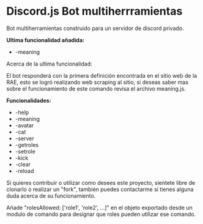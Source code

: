 # Discord.js Bot multiherrramientas

Bot multiherramientas construido para un servidor de discord privado. <br/>

<b>Ultima funcionalidad añadida:</b>

- -meaning <palabra>
  
Acerca de la ultima funcionalidad:<br/>
<p>El bot responderá con la primera definición encontrada en el sitio web de la RAE, esto se logró realizando web scraping al sitio, si deseas saber mas sobre el funcionamiento de este comando revisa el archivo meaning.js.<p>

<b>Funcionalidades:</b>

- -help
- -meaning
- -avatar
- -cat
- -server
- -getroles
- -setrole
- -kick
- -clear
- -reload

<p>Si quieres contribuir o utilizar como desees este proyecto, sientete libre de clonarlo o realizar un "fork", también puedes contactarme si tienes alguna duda acerca de su funcionamiento.</p>

<p>Añade "rolesAllowed: ['role1', 'role2', ...]" en el objeto exportado desde un modulo de comando para designar que roles pueden utilizar ese comando.</p>
